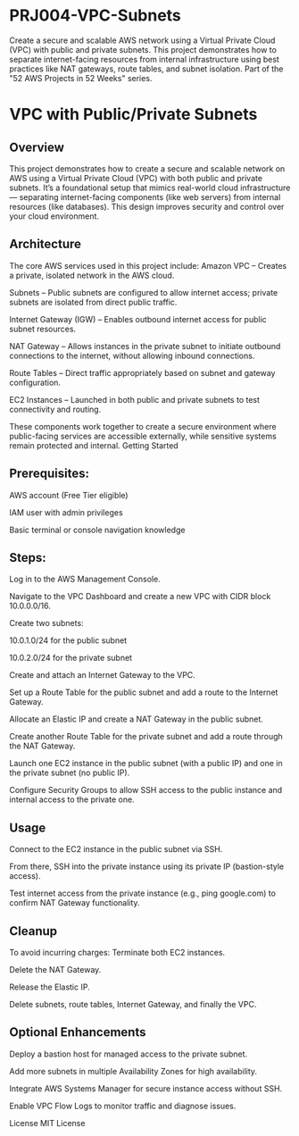 # PRJ004-VPC-Subnets
Create a secure and scalable AWS network using a Virtual Private Cloud (VPC) with public and private subnets. This project demonstrates how to separate internet-facing resources from internal infrastructure using best practices like NAT gateways, route tables, and subnet isolation. Part of the "52 AWS Projects in 52 Weeks" series.

# VPC with Public/Private Subnets

## Overview
This project demonstrates how to create a secure and scalable network on AWS using a Virtual Private Cloud (VPC) with both public and private subnets. It’s a foundational setup that mimics real-world cloud infrastructure — separating internet-facing components (like web servers) from internal resources (like databases). This design improves security and control over your cloud environment.

## Architecture
The core AWS services used in this project include:
Amazon VPC – Creates a private, isolated network in the AWS cloud.


Subnets – Public subnets are configured to allow internet access; private subnets are isolated from direct public traffic.


Internet Gateway (IGW) – Enables outbound internet access for public subnet resources.


NAT Gateway – Allows instances in the private subnet to initiate outbound connections to the internet, without allowing inbound connections.


Route Tables – Direct traffic appropriately based on subnet and gateway configuration.


EC2 Instances – Launched in both public and private subnets to test connectivity and routing.


These components work together to create a secure environment where public-facing services are accessible externally, while sensitive systems remain protected and internal.
Getting Started

## Prerequisites:
AWS account (Free Tier eligible)


IAM user with admin privileges


Basic terminal or console navigation knowledge


## Steps:
Log in to the AWS Management Console.


Navigate to the VPC Dashboard and create a new VPC with CIDR block 10.0.0.0/16.


Create two subnets:


10.0.1.0/24 for the public subnet


10.0.2.0/24 for the private subnet


Create and attach an Internet Gateway to the VPC.


Set up a Route Table for the public subnet and add a route to the Internet Gateway.


Allocate an Elastic IP and create a NAT Gateway in the public subnet.


Create another Route Table for the private subnet and add a route through the NAT Gateway.


Launch one EC2 instance in the public subnet (with a public IP) and one in the private subnet (no public IP).


Configure Security Groups to allow SSH access to the public instance and internal access to the private one.


## Usage
Connect to the EC2 instance in the public subnet via SSH.


From there, SSH into the private instance using its private IP (bastion-style access).


Test internet access from the private instance (e.g., ping google.com) to confirm NAT Gateway functionality.


## Cleanup
To avoid incurring charges:
Terminate both EC2 instances.


Delete the NAT Gateway.


Release the Elastic IP.


Delete subnets, route tables, Internet Gateway, and finally the VPC.


## Optional Enhancements
Deploy a bastion host for managed access to the private subnet.


Add more subnets in multiple Availability Zones for high availability.


Integrate AWS Systems Manager for secure instance access without SSH.


Enable VPC Flow Logs to monitor traffic and diagnose issues.


License
MIT License


